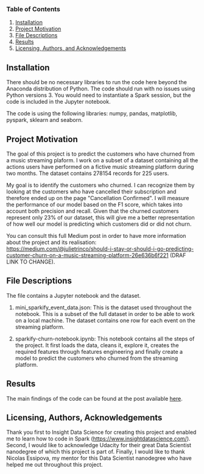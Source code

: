
### Table of Contents

1. [Installation](#installation)
2. [Project Motivation](#motivation)
3. [File Descriptions](#files)
4. [Results](#results)
5. [Licensing, Authors, and Acknowledgements](#licensing)


## Installation <a name="installation"></a>

There should be no necessary libraries to run the code here beyond the Anaconda distribution of Python.  The code should run with no issues using Python versions 3. You would need to instantiate a Spark session, but the code is included in the Jupyter notebook.

The code is using the following libraries: numpy, pandas, matplotlib, pyspark, sklearn and seaborn.

## Project Motivation<a name="motivation"></a>

The goal of this project is to predict the customers who have churned from a music streaming plaform. I work on a subset of a dataset containing all the actions users have performed on a fictive music streaming platform during two months. The dataset contains 278154 records for 225 users.

My goal is to identify the customers who churned. I can recognize them by looking at the customers who have cancelled their subscription and therefore ended up on the page "Cancellation Confirmed". I will measure the performance of our model based on the F1 score, which takes into account both precision and recall. Given that the churned customers represent only 23% of our dataset, this will give me a better representation of how well our model is predicting which customers did or did not churn.

You can consult this full Medium post in order to have more information about the project and its realisation: https://medium.com/@julietrinco/should-i-stay-or-should-i-go-predicting-customer-churn-on-a-music-streaming-platform-26e636b6f221 (DRAF LINK TO CHANGE).

## File Descriptions <a name="files"></a>

The file contains a Jupyter notebook and the dataset.

1. mini_sparkify_event_data.json: This is the dataset used throughout the notebook. This is a subset of the full dataset in order to be able to work on a local machine. The dataset contains one row for each event on the streaming platform.

2. sparkify-churn-notebook.ipynb: This notebook contains all the steps of the project. It first loads the data, cleans it, explore it, creates the required features through features engineering and finally create a model to predict the customers who churned from the streaming platform.

## Results<a name="results"></a>

The main findings of the code can be found at the post available [here](https://medium.com/@julietrinco/should-i-stay-or-should-i-go-predicting-customer-churn-on-a-music-streaming-platform-26e636b6f221).

## Licensing, Authors, Acknowledgements<a name="licensing"></a>

Thank you first to Insight Data Science for creating this project and enabled me to learn how to code in Spark (https://www.insightdatascience.com/). Second, I would like to acknowledge Udacity for their great Data Scientist nanodegree of which this project is part of. Finally, I would like to thank Nicolas Essipova, my mentor for this Data Scientist nanodegree who have helped me out throughout this project.
